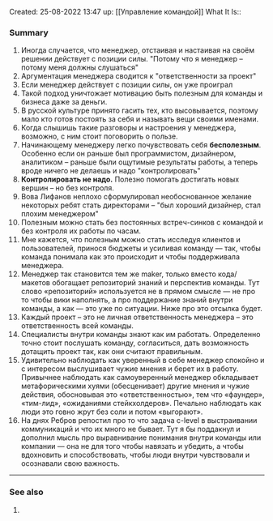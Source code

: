 Created: 25-08-2022 13:47
up: [[Управление командой]] 
What It Is::

### Summary
1. Иногда случается, что менеджер, отстаивая и настаивая на своём решении действует с позиции силы. "Потому что я менеджер – потому меня должны слушаться"
2. Аргументация менеджера сводится к "ответственности за проект"
3. Если менеджер действует с позиции силы, он уже проиграл
4. Такой подход уничтожает мотивацию быть полезным для команды и бизнеса даже за деньги. 
5. В русской культуре принято гасить тех, кто высовывается, поэтому мало кто готов постоять за себя и называть вещи своими именами.
6. Когда слышишь такие разговоры и настроения у менеджера, возможно, с ним стоит поговорить о пользе.
7. Начинающему менеджеру легко почувствовать себя **бесполезным**. Особенно если он раньше был программистом, дизайнером, аналитиком – раньше были ощутимые результаты работы, а теперь вроде ничего не делаешь и надо "контролировать"
8. **Контролировать не надо.** Полезно помогать достигать новых вершин – но без контроля.
9. Вова Лифанов неплохо сформулировал необоснованное желание некоторых ребят стать директорами – "был хороший дизайнер, стал плохим менеджером"
10. Полезным можно стать без постоянных встреч-синков с командой и без контроля их работы по часам.
11. Мне кажется, что полезным можно стать исследуя клиентов и пользователей, принося бюджеты и усиливая команду — так, чтобы команда понимала как это происходит и чтобы поддерживала менеджера.
12. Менеджер так становится тем же maker, только вместо кода/макетов обогащает репозиторий знаний и перспектив команды. Тут слово «репозиторий» используется не в прямом смысле — не про то чтобы вики наполнять, а про поддержание знаний внутри команды, а как — это уже по ситуации. Ниже про это отсылка будет.
13. Каждый проект – это не личная ответственность менеджера – это ответственность всей команды.
14. Специалисты внутри команды знают как им работать. Определенно точно стоит послушать команду, согласиться, дать возможность дотащить проект так, как они считают правильным. 
15. Удивительно наблюдать как уверенный в себе менеджер спокойно и с интересом выслушивает чужие мнения и берет их в работу. Привычнее наблюдать как самоуверенный менеджер обкладывает метафорическими хуями (обесценивает) другие мнения и чужие действия, обосновывая это «ответственностью», тем что «фаундер», «тим-лид», «ожиданиями стейкхолдеров». Печально наблюдать как люди это говно жрут без соли и потом «выгорают».
16. На днях Ребров репостил про то что задача c-level в выстраивании коммуникаций и что их много не бывает. Тут я бы поддакнул и дополнил мысль про выравнивание понимания внутри команды или компании — она не для того чтобы навязать и убедить, а чтобы вдохновить и способствовать, чтобы люди внутри чувствовали и осознавали свою важность.
__________
### See also
1. 